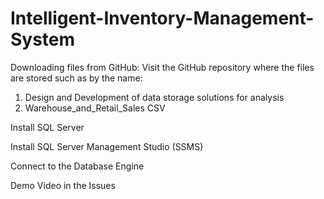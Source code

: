# Intelligent-Inventory-Management-System


Downloading files from GitHub:
Visit the GitHub repository where the files are stored such as by the name:

1. Design and Development of data storage solutions for analysis
2. Warehouse_and_Retail_Sales CSV

Install SQL Server

Install SQL Server Management Studio (SSMS)

Connect to the Database Engine

Demo Video in the Issues





